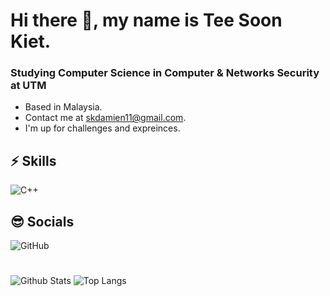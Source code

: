 # Hi there 👋, my name is Tee Soon Kiet.
### Studying Computer Science in Computer & Networks Security at UTM
* Based in Malaysia.
* Contact me at skdamien11@gmail.com.
* I'm up for challenges and expreinces.
## ⚡ Skills
![C++](https://img.shields.io/badge/-C++-00599C?style=flat-square&logo=c)
## 😎 Socials
![GitHub](https://img.shields.io/badge/github-%23121011.svg?style=for-the-badge&logo=github&logoColor=white)
#
![Github Stats](https://github-readme-stats.vercel.app/api?username=DamienTee&count_private=true&show_icons=true&include_all_commits=true)
![Top Langs](https://github-readme-stats.vercel.app/api/top-langs/?username=DamienTee&hide=TeX&layout=compact)

